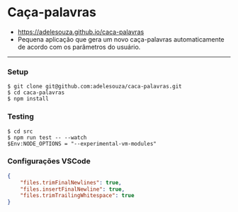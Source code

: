 # Caça-palavras

- https://adelesouza.github.io/caca-palavras
- Pequena aplicação que gera um novo caça-palavras automaticamente de acordo com os parâmetros do usuário.

---

### Setup

```console
$ git clone git@github.com:adelesouza/caca-palavras.git
$ cd caca-palavras
$ npm install
```

### Testing

```console
$ cd src
$ npm run test -- --watch
$Env:NODE_OPTIONS = "--experimental-vm-modules"
```


### Configurações VSCode


```json
{
    "files.trimFinalNewlines": true,
    "files.insertFinalNewline": true,
    "files.trimTrailingWhitespace": true
}
```
